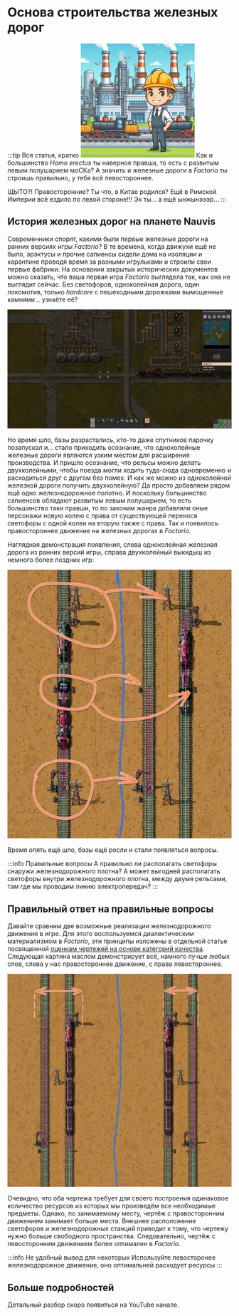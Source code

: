 # Основа строительства железных дорог

:::tip Вся статья, кратко *![Ты не правильно строишь железные дороги](./images/LeftHandTraffic.Me.jpg#right)*
Как и большинство *Homo erectus* ты наверное правша, то есть с развитым левым полушарием моСКа? А значить и железные дороги в *Factorio* ты строишь правильно, у тебя всё левостороннее.

ЩЫТО?! Правосторонние? Ты что, в Китае родился? Ещё в Римской Империи всё ездило по левой стороне!!! Эх ты... а ещё ынжынэээр...
:::

## История железных дорог на планете Nauvis

Современники спорят, какими были первые железные дороги на ранних версиях игры *Factorio*? В те времена, когда движухи ещё не было, эрэктусы и прочие сапиенсы сидели дома на изоляции и карантине проводя время за разными игрульками и строили свои первые фабрики. На основании закрытых исторических документов можно сказать, что ваша первая игра *Factorio* выглядела так, как она не выглядит сейчас. Без светофоров, одноколейная дорога, один локомотив, только *hardcore* с пешеходными дорожками вымощенные камнями... узнаёте её?

![Ваша первая база](./images/LeftHandTraffic.01.jpg)

Но время шло, базы разрастались, кто-то даже спутников парочку позапускал и... стало приходить осознание, что одноколейные железные дороги являются узким местом для расширения производства. И пришло осознание, что рельсы можно делать двухколейными, чтобы поезда могли ходить туда-сюда одновременно и расходиться друг с другом без помех. И как же можно из одноколейной железной дороги получить двухколейную? Да просто добавляем рядом ещё одно железнодорожное полотно. И поскольку большинство сапиенсов обладают развитым левым полушарием, то есть большинство таки правши, то по законам жанра добавляли оные персонажи новую колею с права от существующей перенося светофоры с одной колеи на вторую также с права. Так и появилось правостороннее движение на железных дорогах в *Factorio*.

Наглядная демонстрация появления, слева одноколейная железная дорога из ранних версий игры, справа двухколейный выкидыш из немного более поздних игр:

![Появление правостороннего движения в Factroio](./images/LeftHandTraffic.02.jpg)

Время опять ещё шло, базы ещё росли и стали появляться вопросы.

:::info Правильные вопросы
А правильно ли располагать светофоры снаружи железнодорожного плотна? А может выгодней располагать светофоры внутри железнодорожного плотна, между двумя рельсами, там где мы проводим линию электропередач?
:::

## Правильный ответ на правильные вопросы

Давайте сравним две возможные реализации железнодорожного движения в игре. Для этого воспользуемся диалектическим материализмом в *Factorio*, эти принципы изложены в отдельной статье посвященной [оценкам чертежей на основе категорий качества](../Additionals/QualityAssessment.md#какие-оценки-качества-есть-в-factorio). Следующая картина маслом демонстрирует всё, намного лучше любых слов, слева у нас правостороннее движение, с права левостороннее.

![Сравниваем правостороннее и левостороннее движение в Factroio](./images/LeftHandTraffic.03.jpg)

Очевидно, что оба чертежа требует для своего построения одинаковое количество ресурсов из которых мы произведём все необходимые предметы. Однако, по занимаемому месту, чертёж с правосторонним движением занимает больше места. Внешнее расположение светофоров и железнодорожных станций приводит к тому, что чертежу нужно больше свободного пространства. Следовательно, чертёж с левосторонним движением более оптимален в *Factorio*.

:::info Не удобный вывод для некоторых
Используйте левосторонее железнодорожное движение, оно оптимальней расходует ресурсы
:::

## Больше подробностей

Детальный разбор скоро появиться на YouTube канале.
